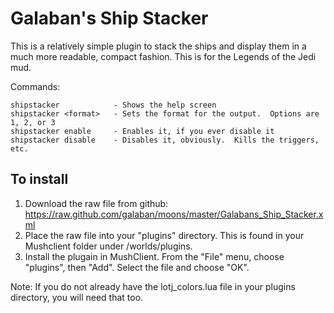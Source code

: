 # Galaban's Ship Stacker
This is a relatively simple plugin to stack the ships and display them in a much more readable, compact fashion.  This is for the Legends of the Jedi mud.

Commands:

    shipstacker            - Shows the help screen
    shipstacker <format>   - Sets the format for the output.  Options are 1, 2, or 3
    shipstacker enable     - Enables it, if you ever disable it
    shipstacker disable    - Disables it, obviously.  Kills the triggers, etc.


## To install
1. Download the raw file from github:
https://raw.github.com/galaban/moons/master/Galabans_Ship_Stacker.xml
2. Place the raw file into your "plugins" directory.  This is found in your Mushclient folder under /worlds/plugins.
3. Install the plugain in MushClient.  From the "File" menu, choose "plugins", then "Add".  Select the file and choose "OK".

Note: If you do not already have the lotj_colors.lua file in your plugins directory, you will need that too.
